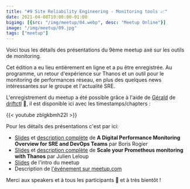 ```yaml
---
title: "#9 Site Reliability Engineering - Monitoring tools 📈"
date: 2021-04-08T19:00:00-01:00
bigimg: [{src: "/img/meetup/04.webp", desc: "Meetup Online"}]
image: "/img/meetup/09.jpg"
tags: ["meetup"]
---
```


Voici tous les détails des présentations du 9ème meetup axé sur les outils de monitoring.

Cet édition a eu lieu entièrement en ligne et a pu être enregistrée.
Au programme, un retour d'expérience sur Thanos et un outil pour le monitoring de performances réseau, en plus des quelques news intéressantes sur le groupe et l'actualité SRE.

<!--more-->

L'enregistrement du meetup a été possible grâce à l'aide de [Gérald](https://twitter.com/GeraldCrescione) de [driftctl](https://driftctl.com/) 🙏, il est disponible ici avec les timestamps/chapters :

{{< youtube zblgkbmh22I >}}

Pour les détails des présentations c'est par ici:

* [Slides](https://github.com/sre-paris/meetups/blob/main/meetups/%239/performance-monitoring.pdf) et [description complète](https://github.com/sre-paris/meetups/blob/main/meetups/%239/performance-monitoring.md) de **A Digital Performance Monitoring Overview for SRE and DevOps Teams** par Boris Rogier
* [Slides](https://github.com/sre-paris/meetups/blob/main/meetups/%239/thanos.pdf) et [description complète](https://github.com/sre-paris/meetups/blob/main/meetups/%239/thanos.md) de **Scale your Prometheus monitoring with Thanos** par Julien Leloup
* [Slides](https://github.com/sre-paris/meetups/blob/main/meetups/%239/meetup-sre-paris.pdf) de l'intro du meetup
* Description de [l'événement sur meetup.com](https://www.meetup.com/Site-Reliability-Engineering-Paris/events/277382352/)

Merci aux speakers et à tous les participants 🙏 et à très bientôt !
